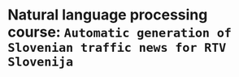 # Natural language processing course: `Automatic generation of Slovenian traffic news for RTV Slovenija`
